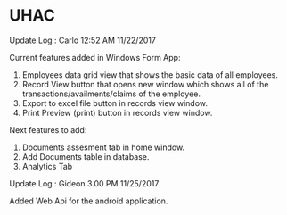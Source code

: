 # UHAC

Update Log : 
Carlo
12:52 AM
11/22/2017


Current features added in Windows Form App:

1) Employees data grid view that shows the basic data of all employees. 
2) Record View button that opens new window which shows all of the transactions/availments/claims of the employee.
3) Export to excel file button in records view window.
4) Print Preview (print) button in records view window.


Next features to add: 

1) Documents assesment tab in home window.
3) Add Documents table in database.
2) Analytics Tab

Update Log : 
Gideon
3.00 PM
11/25/2017

  Added Web Api for the android application.

